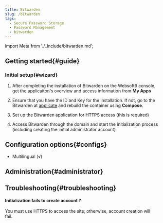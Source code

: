 ```yaml
---
title: Bitwarden
slug: /bitwarden
tags:
  - Secure Password Storage
  - Password Management
  - bitwarden
---
```


import Meta from './_include/bitwarden.md';

<Meta name="meta" />

## Getting started{#guide}

### Initial setup{#wizard}

1. After completing the installation of Bitwarden on the Websoft9 console, get the applicaiton's overview and access information from **My Apps**  

2. Ensure that you have the ID and Key for the installation. If not, go to the Bitwarden at [applicate](https://bitwarden.com/host) and rebuild the container using **Compose**.  

3. Set up the Bitwarden application for HTTPS access (this is required)

4. Access Bitwarden through the domain and start the initialization process (including creating the initial administrator account)

## Configuration options{#configs}

- Multilingual (√)

## Administration{#administrator}

## Troubleshooting{#troubleshooting}

#### Initialization fails to create account ?

You must use HTTPS to access the site; otherwise, account creation will fail.